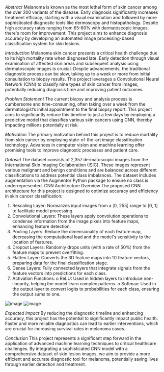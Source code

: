 *Abstract* 
Melanoma is known as the most lethal form of skin cancer among the over 200 variants of 
the disease. Early diagnosis significantly increases treatment efficacy, starting with a visual 
examination and followed by more sophisticated diagnostic tools like dermoscopy and 
histopathology. Despite high accuracy rates ranging from 65-80% with dermatoscopic 
images, there's room for improvement. This project aims to enhance diagnosis accuracy by 
developing an automated image processing-based classification system for skin lesions. 

*Introduction* 
Melanoma skin cancer presents a critical health challenge due to its high mortality rate when 
diagnosed late. Early detection through visual examination of affected skin areas and 
subsequent analysis using dermatoscopic images is crucial. Despite advancements, the 
traditional diagnostic process can be slow, taking up to a week or more from initial 
consultation to biopsy results. This project leverages a Convolutional Neural Network (CNN) 
to classify nine types of skin cancer from images, potentially reducing diagnosis time and 
improving patient outcomes. 

*Problem Statement* 
The current biopsy and analysis process is cumbersome and time-consuming, often taking 
over a week from the dermatologist’s initial appointment to the final biopsy report. This 
project aims to significantly reduce this timeline to just a few days by employing a predictive 
model that classifies various skin cancers using CNN, thereby impacting millions potentially 
at risk. 

*Motivation* 
The primary motivation behind this project is to reduce mortality from skin cancer by 
employing state-of-the-art image classification technology. Advances in computer vision and 
machine learning offer promising tools to improve diagnostic processes and patient care. 

*Dataset* 
The dataset consists of 2,357 dermatoscopic images from the International Skin Imaging 
Collaboration (ISIC). These images represent various malignant and benign conditions and 
are balanced across different classifications to address potential class imbalances. The 
dataset includes augmentation via the Augmentor Python package to ensure no class is 
underrepresented. 
CNN Architecture Overview 
The proposed CNN architecture for this project is designed to optimize accuracy and 
efficiency in skin cancer classification: 
1. Rescaling Layer: Normalizes input images from a [0, 255] range to [0, 1] to facilitate 
model processing. 
2. Convolutional Layers: These layers apply convolution operations to condense 
information from the image pixels into feature maps, enhancing feature detection. 
3. Pooling Layers: Reduce the dimensionality of each feature map, decreasing the 
computational load and the model's sensitivity to the location of features. 
4. Dropout Layers: Randomly drops units (with a rate of 50%) from the feature maps to 
prevent overfitting. 
5. Flatten Layer: Converts the 3D feature maps into 1D feature vectors, preparing data 
for the final classification stage. 
6. Dense Layers: Fully connected layers that integrate signals from the feature vectors 
into predictions for each class. 
7. Activation Functions: 
o ReLU: Used in hidden layers to introduce non-linearity, helping the model 
learn complex patterns. 
o Softmax: Used in the output layer to convert logits to probabilities for each 
class, ensuring the output sums to one. 

![image](https://github.com/user-attachments/assets/8f8613fb-54bd-4bc8-b373-7cc5d2c4cc6b)
![image](https://github.com/user-attachments/assets/a68b8f59-f466-49fb-86c7-76c9b4a2a904)






*Expected Impact* 
By reducing the diagnostic timeline and enhancing accuracy, this project has the potential to 
significantly impact public health. Faster and more reliable diagnostics can lead to earlier 
interventions, which are crucial for increasing survival rates in melanoma cases. 

*Conclusion*
This project represents a significant step forward in the application of advanced machine 
learning techniques to critical healthcare challenges. By integrating a sophisticated CNN 
model with a comprehensive dataset of skin lesion images, we aim to provide a more 
efficient and accurate diagnostic tool for melanoma, potentially saving lives through earlier 
detection and treatment. 
